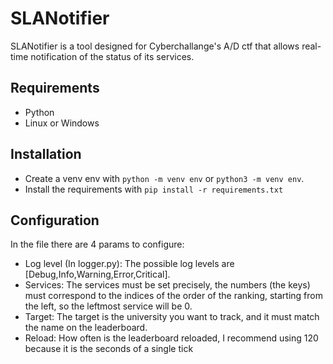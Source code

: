 # SLANotifier

SLANotifier is a tool designed for Cyberchallange's A/D ctf that allows real-time notification of the status of its
services.

## Requirements

- Python
- Linux or Windows

## Installation

- Create a venv env with ``python -m venv env`` or ``python3 -m venv env``.
- Install the requirements with ``pip install -r requirements.txt``

## Configuration

In the file there are 4 params to configure:

- Log level (In logger.py): The possible log levels are [Debug,Info,Warning,Error,Critical].
- Services: The services must be set precisely, the numbers (the keys) must correspond to the indices of the order of
  the ranking, starting from the left, so the leftmost service will be 0.
- Target: The target is the university you want to track, and it must match the name on the leaderboard.
- Reload: How often is the leaderboard reloaded, I recommend using 120 because it is the seconds of a single tick




